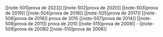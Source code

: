 
[[note-501|prova de 2023]]
[[note-502|prova de 2020]]
[[note-503|prova de 2019]]
[[note-504|prova de 2018]]
[[note-505|prova de 2017]]
[[note-506|prova de 2016]]
prova de 2015
[[note-507|prova de 2014]]
[[note-508|prova de 2011]] 
prova de 2010
[[note-515|prova de 2009]] - 
[[note-509|prova de 2008]] 
[[note-510|prova de 2006]]



